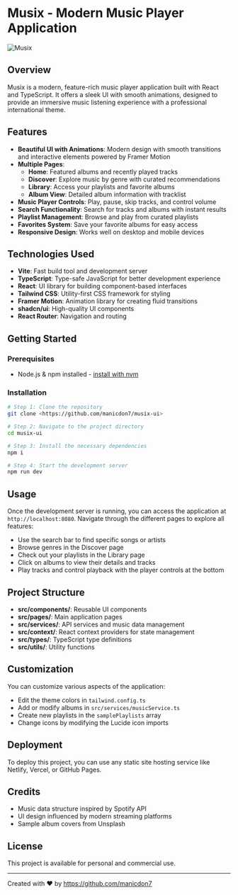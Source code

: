 # Musix - Modern Music Player Application

![Musix](https://res.cloudinary.com/dvgpzftnf/image/upload/v1743258242/Screenshot_2025-03-29_195335_uddzyl.png)

## Overview

Musix is a modern, feature-rich music player application built with React and TypeScript. It offers a sleek UI with smooth animations, designed to provide an immersive music listening experience with a professional international theme.

## Features

- **Beautiful UI with Animations**: Modern design with smooth transitions and interactive elements powered by Framer Motion
- **Multiple Pages**:
  - **Home**: Featured albums and recently played tracks
  - **Discover**: Explore music by genre with curated recommendations
  - **Library**: Access your playlists and favorite albums
  - **Album View**: Detailed album information with tracklist
- **Music Player Controls**: Play, pause, skip tracks, and control volume
- **Search Functionality**: Search for tracks and albums with instant results
- **Playlist Management**: Browse and play from curated playlists
- **Favorites System**: Save your favorite albums for easy access
- **Responsive Design**: Works well on desktop and mobile devices

## Technologies Used

- **Vite**: Fast build tool and development server
- **TypeScript**: Type-safe JavaScript for better development experience
- **React**: UI library for building component-based interfaces
- **Tailwind CSS**: Utility-first CSS framework for styling
- **Framer Motion**: Animation library for creating fluid transitions
- **shadcn/ui**: High-quality UI components
- **React Router**: Navigation and routing

## Getting Started

### Prerequisites

- Node.js & npm installed - [install with nvm](https://github.com/nvm-sh/nvm#installing-and-updating)

### Installation

```sh
# Step 1: Clone the repository
git clone <https://github.com/manicdon7/musix-ui>

# Step 2: Navigate to the project directory
cd musix-ui

# Step 3: Install the necessary dependencies
npm i

# Step 4: Start the development server
npm run dev
```

## Usage

Once the development server is running, you can access the application at `http://localhost:8080`. Navigate through the different pages to explore all features:

- Use the search bar to find specific songs or artists
- Browse genres in the Discover page
- Check out your playlists in the Library page
- Click on albums to view their details and tracks
- Play tracks and control playback with the player controls at the bottom

## Project Structure

- **src/components/**: Reusable UI components
- **src/pages/**: Main application pages
- **src/services/**: API services and music data management
- **src/context/**: React context providers for state management
- **src/types/**: TypeScript type definitions
- **src/utils/**: Utility functions

## Customization

You can customize various aspects of the application:

- Edit the theme colors in `tailwind.config.ts`
- Add or modify albums in `src/services/musicService.ts`
- Create new playlists in the `samplePlaylists` array
- Change icons by modifying the Lucide icon imports

## Deployment

To deploy this project, you can use any static site hosting service like Netlify, Vercel, or GitHub Pages.

## Credits

- Music data structure inspired by Spotify API
- UI design influenced by modern streaming platforms
- Sample album covers from Unsplash

## License

This project is available for personal and commercial use.

---

Created with ❤️ by https://github.com/manicdon7
